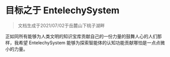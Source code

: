 # 目标之于 EntelechySystem

> 文档生成于2021/07/02于岳麓山下桃子湖畔

正如同所有能够为人类文明的知识宝库贡献自己的一份力量的鼓舞人心的人们那样，我希望 EntelechySystem 能够为探索智能体的认知功能贡献哪怕是一点点微小的力量。